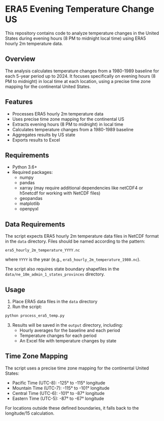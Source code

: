 # ERA5 Evening Temperature Change US

This repository contains code to analyze temperature changes in the United States during evening hours (8 PM to midnight local time) using ERA5 hourly 2m temperature data.

## Overview

The analysis calculates temperature changes from a 1980-1989 baseline for each 5-year period up to 2024. It focuses specifically on evening hours (8 PM to midnight) in local time at each location, using a precise time zone mapping for the continental United States.

## Features

- Processes ERA5 hourly 2m temperature data
- Uses precise time zone mapping for the continental US
- Extracts evening hours (8 PM to midnight) in local time
- Calculates temperature changes from a 1980-1989 baseline
- Aggregates results by US state
- Exports results to Excel

## Requirements

- Python 3.6+
- Required packages:
  - numpy
  - pandas
  - xarray (may require additional dependencies like netCDF4 or h5netcdf for working with NetCDF files)
  - geopandas
  - matplotlib
  - openpyxl

## Data Requirements

The script expects ERA5 hourly 2m temperature data files in NetCDF format in the `data` directory. Files should be named according to the pattern:

```
era5_hourly_2m_temperature_YYYY.nc
```

where `YYYY` is the year (e.g., `era5_hourly_2m_temperature_1980.nc`).

The script also requires state boundary shapefiles in the `data/ne_10m_admin_1_states_provinces` directory.

## Usage

1. Place ERA5 data files in the `data` directory
2. Run the script:

```bash
python process_era5_temp.py
```

3. Results will be saved in the `output` directory, including:
   - Hourly averages for the baseline and each period
   - Temperature changes for each period
   - An Excel file with temperature changes by state

## Time Zone Mapping

The script uses a precise time zone mapping for the continental United States:
- Pacific Time (UTC-8): -125° to -115° longitude
- Mountain Time (UTC-7): -115° to -101° longitude
- Central Time (UTC-6): -101° to -87° longitude
- Eastern Time (UTC-5): -87° to -67° longitude

For locations outside these defined boundaries, it falls back to the longitude/15 calculation.
